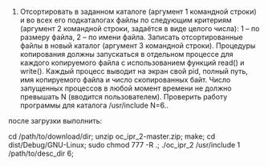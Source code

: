 1. Отсортировать в заданном каталоге (аргумент 1 командной строки) 
и во всех его подкаталогах файлы по следующим критериям 
(аргумент 2 командной строки, задаётся в виде целого числа):
    1 – по размеру файла, 
    2 – по имени файла. 
Записать отсортированные файлы в новый каталог (аргумент 3 командной строки). 
Процедуры копирования  должны запускаться в отдельном процессе для каждого 
копируемого файла с использованием функций read() и write(). 
Каждый процесс выводит на экран свой pid, полный путь, имя копируемого файла и число скопированных байт. 
Число запущенных процессов в любой момент времени не должно превышать N (вводится пользователем). 
Проверить работу программы для каталога /usr/include N=6.. 

после загрузки выполнить: 

cd /path/to/download/dir; 
unzip oc_ipr_2-master.zip; 
make;
cd dist/Debug/GNU-Linux;
sudo chmod 777 -R .; 
./oc_ipr_2 /usr/include 1 /path/to/desc_dir 6; 